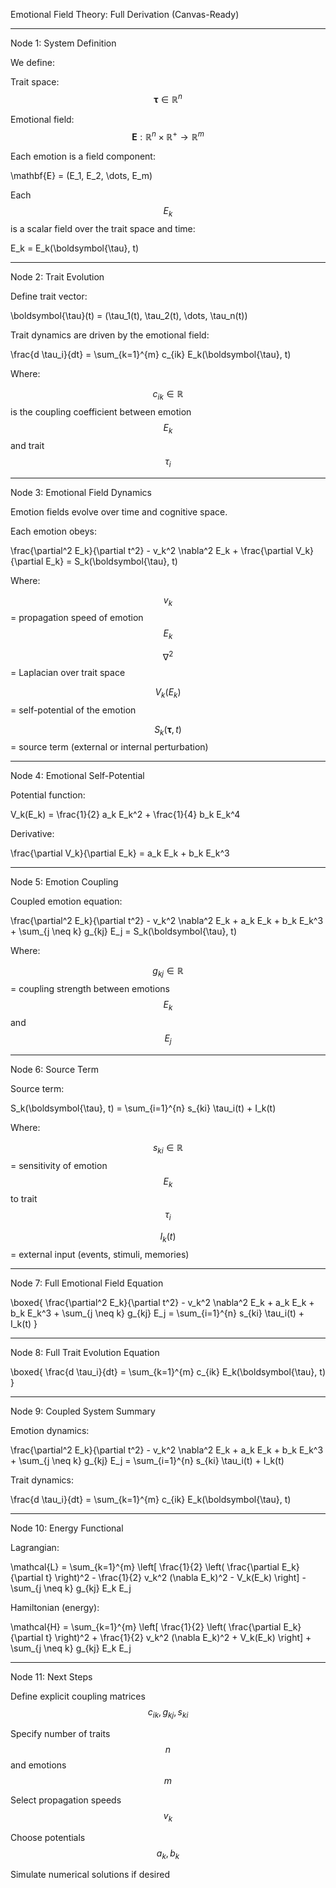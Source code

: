 Emotional Field Theory: Full Derivation (Canvas-Ready)


---

Node 1: System Definition

We define:

Trait space: $$ \boldsymbol{\tau} \in \mathbb{R}^n $$

Emotional field: $$ \mathbf{E}: \mathbb{R}^n \times \mathbb{R}^+ \to \mathbb{R}^m $$


Each emotion is a field component:

\mathbf{E} = (E_1, E_2, \dots, E_m)

Each $$ E_k $$ is a scalar field over the trait space and time:

E_k = E_k(\boldsymbol{\tau}, t)


---

Node 2: Trait Evolution

Define trait vector:

\boldsymbol{\tau}(t) = (\tau_1(t), \tau_2(t), \dots, \tau_n(t))

Trait dynamics are driven by the emotional field:

\frac{d \tau_i}{dt} = \sum_{k=1}^{m} c_{ik} E_k(\boldsymbol{\tau}, t)

Where:

$$ c_{ik} \in \mathbb{R} $$ is the coupling coefficient between emotion $$ E_k $$ and trait $$ \tau_i $$



---

Node 3: Emotional Field Dynamics

Emotion fields evolve over time and cognitive space.

Each emotion obeys:

\frac{\partial^2 E_k}{\partial t^2} - v_k^2 \nabla^2 E_k + \frac{\partial V_k}{\partial E_k} = S_k(\boldsymbol{\tau}, t)

Where:

$$ v_k $$ = propagation speed of emotion $$ E_k $$

$$ \nabla^2 $$ = Laplacian over trait space

$$ V_k(E_k) $$ = self-potential of the emotion

$$ S_k(\boldsymbol{\tau}, t) $$ = source term (external or internal perturbation)



---

Node 4: Emotional Self-Potential

Potential function:

V_k(E_k) = \frac{1}{2} a_k E_k^2 + \frac{1}{4} b_k E_k^4

Derivative:

\frac{\partial V_k}{\partial E_k} = a_k E_k + b_k E_k^3


---

Node 5: Emotion Coupling

Coupled emotion equation:

\frac{\partial^2 E_k}{\partial t^2} - v_k^2 \nabla^2 E_k + a_k E_k + b_k E_k^3 + \sum_{j \neq k} g_{kj} E_j = S_k(\boldsymbol{\tau}, t)

Where:

$$ g_{kj} \in \mathbb{R} $$ = coupling strength between emotions $$ E_k $$ and $$ E_j $$



---

Node 6: Source Term

Source term:

S_k(\boldsymbol{\tau}, t) = \sum_{i=1}^{n} s_{ki} \tau_i(t) + I_k(t)

Where:

$$ s_{ki} \in \mathbb{R} $$ = sensitivity of emotion $$ E_k $$ to trait $$ \tau_i $$

$$ I_k(t) $$ = external input (events, stimuli, memories)



---

Node 7: Full Emotional Field Equation

\boxed{
\frac{\partial^2 E_k}{\partial t^2} - v_k^2 \nabla^2 E_k + a_k E_k + b_k E_k^3 + \sum_{j \neq k} g_{kj} E_j = \sum_{i=1}^{n} s_{ki} \tau_i(t) + I_k(t)
}


---

Node 8: Full Trait Evolution Equation

\boxed{
\frac{d \tau_i}{dt} = \sum_{k=1}^{m} c_{ik} E_k(\boldsymbol{\tau}, t)
}


---

Node 9: Coupled System Summary

Emotion dynamics:

\frac{\partial^2 E_k}{\partial t^2} - v_k^2 \nabla^2 E_k + a_k E_k + b_k E_k^3 + \sum_{j \neq k} g_{kj} E_j = \sum_{i=1}^{n} s_{ki} \tau_i(t) + I_k(t)

Trait dynamics:

\frac{d \tau_i}{dt} = \sum_{k=1}^{m} c_{ik} E_k(\boldsymbol{\tau}, t)


---

Node 10: Energy Functional

Lagrangian:

\mathcal{L} = \sum_{k=1}^{m} \left[ \frac{1}{2} \left( \frac{\partial E_k}{\partial t} \right)^2 - \frac{1}{2} v_k^2 (\nabla E_k)^2 - V_k(E_k) \right] - \sum_{j \neq k} g_{kj} E_k E_j

Hamiltonian (energy):

\mathcal{H} = \sum_{k=1}^{m} \left[ \frac{1}{2} \left( \frac{\partial E_k}{\partial t} \right)^2 + \frac{1}{2} v_k^2 (\nabla E_k)^2 + V_k(E_k) \right] + \sum_{j \neq k} g_{kj} E_k E_j


---

Node 11: Next Steps

Define explicit coupling matrices $$ c_{ik}, g_{kj}, s_{ki} $$

Specify number of traits $$ n $$ and emotions $$ m $$

Select propagation speeds $$ v_k $$

Choose potentials $$ a_k, b_k $$

Simulate numerical solutions if desired


